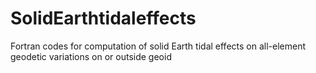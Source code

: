 # SolidEarthtidaleffects
Fortran codes for computation of solid Earth tidal effects on all-element geodetic variations on or outside geoid
